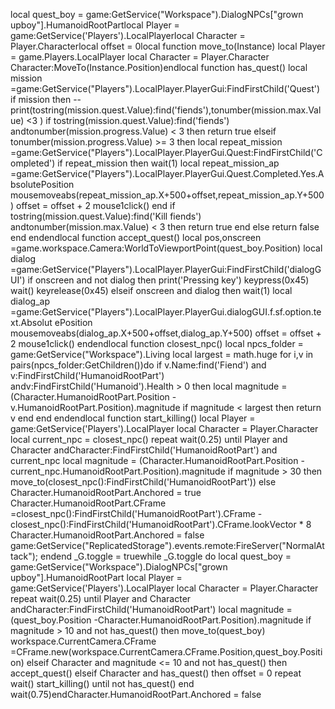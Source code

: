  local quest_boy = game:GetService("Workspace").DialogNPCs["grown upboy"].HumanoidRootPartlocal Player = game:GetService('Players').LocalPlayerlocal Character = Player.Characterlocal offset = 0local function move_to(Instance) local Player = game.Players.LocalPlayer local Character = Player.Character Character:MoveTo(Instance.Position)endlocal function has_quest() local mission =game:GetService("Players").LocalPlayer.PlayerGui:FindFirstChild('Quest') if mission then --print(tostring(mission.quest.Value):find('fiends'),tonumber(mission.max.Value) <3 ) if tostring(mission.quest.Value):find('fiends') andtonumber(mission.progress.Value) < 3 then return true elseif tonumber(mission.progress.Value) >= 3 then local repeat_mission =game:GetService("Players").LocalPlayer.PlayerGui.Quest:FindFirstChild('Completed') if repeat_mission then wait(1) local repeat_mission_ap =game:GetService("Players").LocalPlayer.PlayerGui.Quest.Completed.Yes.AbsolutePosition mousemoveabs(repeat_mission_ap.X+500+offset,repeat_mission_ap.Y+500) offset = offset + 2 mouse1click() end if tostring(mission.quest.Value):find('Kill fiends') andtonumber(mission.max.Value) < 3 then return true end else return false end endendlocal function accept_quest() local pos,onscreen =game.workspace.Camera:WorldToViewportPoint(quest_boy.Position) local dialog =game:GetService("Players").LocalPlayer.PlayerGui:FindFirstChild('dialogGUI') if onscreen and not dialog then print('Pressing key') keypress(0x45) wait() keyrelease(0x45) elseif onscreen and dialog then wait(1) local dialog_ap =game:GetService("Players").LocalPlayer.PlayerGui.dialogGUI.f.sf.option.text.Absolut
 ePosition mousemoveabs(dialog_ap.X+500+offset,dialog_ap.Y+500) offset = offset + 2 mouse1click() endendlocal function closest_npc() local npcs_folder = game:GetService("Workspace").Living local largest = math.huge for i,v in pairs(npcs_folder:GetChildren())do if v.Name:find('Fiend') and v:FindFirstChild('HumanoidRootPart') andv:FindFirstChild('Humanoid').Health > 0 then local magnitude = (Character.HumanoidRootPart.Position -v.HumanoidRootPart.Position).magnitude if magnitude < largest then return v end end endendlocal function start_killing() local Player = game:GetService('Players').LocalPlayer local Character = Player.Character local current_npc = closest_npc() repeat wait(0.25) until Player and Character andCharacter:FindFirstChild('HumanoidRootPart') and current_npc local magnitude = (Character.HumanoidRootPart.Position -current_npc.HumanoidRootPart.Position).magnitude if magnitude > 30 then move_to(closest_npc():FindFirstChild('HumanoidRootPart')) else Character.HumanoidRootPart.Anchored = true Character.HumanoidRootPart.CFrame =closest_npc():FindFirstChild('HumanoidRootPart').CFrame -closest_npc():FindFirstChild('HumanoidRootPart').CFrame.lookVector * 8 Character.HumanoidRootPart.Anchored = false game:GetService("ReplicatedStorage").events.remote:FireServer("NormalAttack"); endend _G.toggle = truewhile _G.toggle do local quest_boy = game:GetService("Workspace").DialogNPCs["grown upboy"].HumanoidRootPart local Player = game:GetService('Players').LocalPlayer local Character = Player.Character repeat wait(0.25) until Player and Character andCharacter:FindFirstChild('HumanoidRootPart') local magnitude = (quest_boy.Position -Character.HumanoidRootPart.Position).magnitude if magnitude > 10 and not has_quest() then move_to(quest_boy) workspace.CurrentCamera.CFrame =CFrame.new(workspace.CurrentCamera.CFrame.Position,quest_boy.Position)  elseif Character and magnitude <= 10 and not has_quest() then accept_quest() elseif Character and has_quest() then offset = 0 repeat wait() start_killing() until not has_quest() end wait(0.75)endCharacter.HumanoidRootPart.Anchored = false
